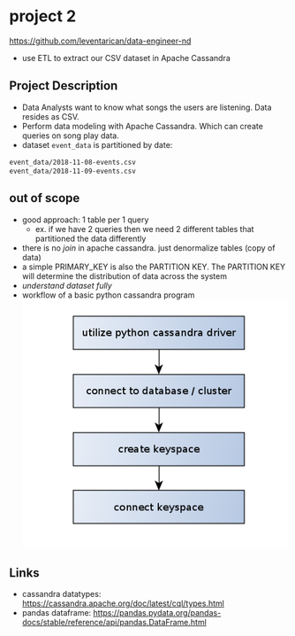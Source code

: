 # project 2
https://github.com/leventarican/data-engineer-nd

* use ETL to extract our CSV dataset in Apache Cassandra

## Project Description
* Data Analysts want to know what songs the users are listening. Data resides as CSV.
* Perform data modeling with Apache Cassandra. Which can create queries on song play data.
* dataset `event_data` is partitioned by date:
```
event_data/2018-11-08-events.csv
event_data/2018-11-09-events.csv
```

## out of scope
* good approach: 1 table per 1 query
    * ex. if we have 2 queries then we need 2 different tables that partitioned the data differently
* there is no _join_ in apache cassandra. just denormalize tables (copy of data)
* a simple PRIMARY_KEY is also the PARTITION KEY. The PARTITION KEY will determine the distribution of data across the system
* _understand dataset fully_
* workflow of a basic python cassandra program
![python cassandra](python-cassandra.png)

## Links
* cassandra datatypes: https://cassandra.apache.org/doc/latest/cql/types.html
* pandas dataframe: https://pandas.pydata.org/pandas-docs/stable/reference/api/pandas.DataFrame.html
